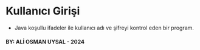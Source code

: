 # Kullanıcı Girişi
- Java koşullu ifadeler ile kullanıcı adı ve şifreyi kontrol eden bir program.

#### BY: ALİ OSMAN UYSAL - 2024


